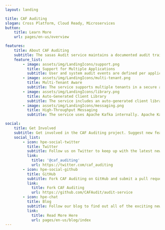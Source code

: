 ```yaml
---
layout: landing

title: CAF Auditing
slogan: Cross Platform, Cloud Ready, Microservices
button:
    title: Learn More
    url: pages/en-us/overview

features:
    title: About CAF Auditing
    subtitle: The sasas Audit service maintains a documented audit trail of user and system activity in a centralized database. The benefits of using the Audit service include traceability and accountability, but the audit records can also be used for analytical, archiving and reporting purposes.
    feature_list:
        - image: assets/img/LandingIcons/support.png
          title: Support for Multiple Applications
          subtitle: User and system audit events are defined per application. The Audit service offers an easy and user-friendly way to register these events using the Audit Management web service API.
        - image: assets/img/LandingIcons/multi-tenant.png
          title: Multi-Tenant Aware
          subtitle: The service supports multiple tenants in a secure and scalable way. These tenants are registered using the Audit Management web service API. Multi-tenancy support also facilitates audit reporting on a per tenant basis.
        - image: assets/img/LandingIcons/library.png
          title: Auto-Generated Client Library
          subtitle: The service includes an auto-generated client library for type safety. This client library also makes it easier to send user and system audit events to the messaging system.
        - image: assets/img/LandingIcons/messaging.png
          title: High-Throughput Messaging
          subtitle: The service uses Apache Kafka internally. Apache Kafka’s high-throughput distributed messaging system is designed to be fast.

social:
    title: Get Involved
    subtitle: Get involved in the CAF Auditing project. Suggest new features, report issues or take part in development.
    social_list:
        - icon: hpe-social-twitter
          title: Twitter
          subtitle: Follow us on Twitter to keep up with the latest news and updates from the team or to get in touch with us!
          link:
            title: '@caf_auditing'
            url: https://twitter.com/caf_auditing
        - icon: hpe-social-github
          title: GitHub
          subtitle: Fork CAF Auditing on GitHub and submit a pull request to help contribute to the project! Or if you have discovered an issue, report it to us.
          link:
            title: Fork CAF Auditing
            url: https://github.com/CAFAudit/audit-service
        - icon: hpe-chat
          title: Blog
          subtitle: Follow our blog to find out all of the exciting news and announcements regarding CAF Auditing.
          link:
            title: Read More Here
            url: pages/en-us/blog/index
---
```

